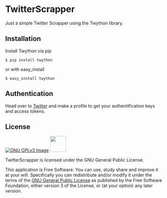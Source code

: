 TwitterScrapper
=======

Just a simple Twitter Scrapper using the Twython library. 

Installation
------------

Install Twython via pip 

    $ pip install twython

or with easy_install 

    $ easy_install twython
    
Authentication
--------------

Head over to <a href="https://apps.twitter.com/">Twitter</a> and make a profile to get your authentification keys and access tokens.

## License
[![GNU GPLv3 Image](https://www.gnu.org/graphics/gplv3-127x51.png)](http://www.gnu.org/licenses/gpl-3.0.en.html)  <img src="http://i.imgur.com/HAZWeo7.png" height = "51">

TwitterScrapper is licensed under the GNU General Public License.

This application is Free Software: You can use, study share and improve it at your
will. Specifically you can redistribute and/or modify it under the terms of the
[GNU General Public License](https://www.gnu.org/licenses/gpl.html) as
published by the Free Software Foundation, either version 3 of the License, or
(at your option) any later version.

